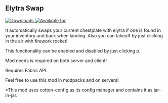 ## Elytra Swap

[![Downloads](http://cf.way2muchnoise.eu/full_353164_downloads.svg)
![Available for](http://cf.way2muchnoise.eu/versions/353164.svg)](https://www.curseforge.com/minecraft/mc-mods/elytra-swap)

It automatically swaps your current chestplate with elytra if one is found in your inventory and back when landing.
Also you can takeoff by just clicking in the air with firework rocket!

This functionality can be enabled and disabled by just clicking p.

Mod needs is required on both server and client!

Requires Fabric API.

Feel free to use this mod in modpacks and on servers!

*This mod uses cotton-config as its config manager and contains it as jar-in-jar.
